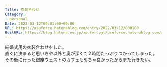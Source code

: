 ```yaml
---
Title: 衣装合わせ
Category:
- personal
Date: 2022-03-12T00:01:00+09:00
URL: https://asuforce.hatenablog.com/entry/2022/03/12/000100
EditURL: https://blog.hatena.ne.jp/asuforcegt/asuforce.hatenablog.com/atom/entry/13574176438072316450
---
```


結婚式用の衣装合わせをした。  
直ぐに決まると思いきや以外と奥が深くて２時間たっぷりつかってしまった。  
その後に行った銀座ウェストのカフェもめちゃ良かったからまた行きたい。
